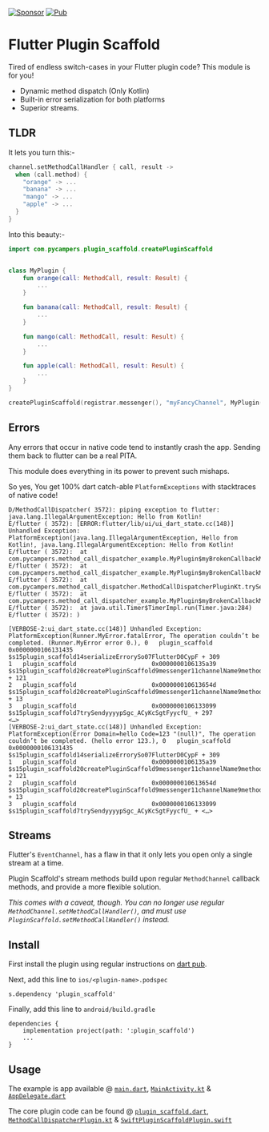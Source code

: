 [![Sponsor](https://img.shields.io/badge/Sponsor-jaaga_labs-red.svg?style=for-the-badge)](https://www.jaaga.in/labs)
[![Pub](https://img.shields.io/pub/v/plugin_scaffold.svg?style=for-the-badge)](https://pub.dartlang.org/packages/plugin_scaffold)

# Flutter Plugin Scaffold

Tired of endless switch-cases in your Flutter plugin code?
This module is for you!

- Dynamic method dispatch (Only Kotlin)
- Built-in error serialization for both platforms
- Superior streams.

## TLDR

It lets you turn this:-

```kotlin
channel.setMethodCallHandler { call, result ->
  when (call.method) {
    "orange" -> ...
    "banana" -> ...
    "mango" -> ...
    "apple" -> ...
  }
}
```

Into this beauty:-

```kotlin
import com.pycampers.plugin_scaffold.createPluginScaffold


class MyPlugin {
    fun orange(call: MethodCall, result: Result) {
        ...
    }

    fun banana(call: MethodCall, result: Result) {
        ...
    }

    fun mango(call: MethodCall, result: Result) {
        ...
    }

    fun apple(call: MethodCall, result: Result) {
        ...
    }
}

createPluginScaffold(registrar.messenger(), "myFancyChannel", MyPlugin())
```

## Errors

Any errors that occur in native code tend to instantly crash the app.
Sending them back to flutter can be a real PITA.

This module does everything in its power to prevent such mishaps.

So yes,
You get 100% dart catch-able `PlatformExceptions` with stacktraces of native code!

```
D/MethodCallDispatcher( 3572): piping exception to flutter: java.lang.IllegalArgumentException: Hello from Kotlin!
E/flutter ( 3572): [ERROR:flutter/lib/ui/ui_dart_state.cc(148)] Unhandled Exception: PlatformException(java.lang.IllegalArgumentException, Hello from Kotlin!, java.lang.IllegalArgumentException: Hello from Kotlin!
E/flutter ( 3572): 	at com.pycampers.method_call_dispatcher_example.MyPlugin$myBrokenCallbackMethod$1$run$1.invoke(MainActivity.kt:33)
E/flutter ( 3572): 	at com.pycampers.method_call_dispatcher_example.MyPlugin$myBrokenCallbackMethod$1$run$1.invoke(MainActivity.kt:30)
E/flutter ( 3572): 	at com.pycampers.method_call_dispatcher.MethodCallDispatcherPluginKt.trySend(MethodCallDispatcherPlugin.kt:52)
E/flutter ( 3572): 	at com.pycampers.method_call_dispatcher_example.MyPlugin$myBrokenCallbackMethod$1.run(MainActivity.kt:32)
E/flutter ( 3572): 	at java.util.Timer$TimerImpl.run(Timer.java:284)
E/flutter ( 3572): )
```

```
[VERBOSE-2:ui_dart_state.cc(148)] Unhandled Exception: PlatformException(Runner.MyError.fatalError, The operation couldn’t be completed. (Runner.MyError error 0.), 0   plugin_scaffold                     0x0000000106131435 $s15plugin_scaffold14serializeErrorySo07FlutterD0CypF + 309
1   plugin_scaffold                     0x0000000106135a39 $s15plugin_scaffold20createPluginScaffold9messenger11channelName9methodMap05eventJ0So20FlutterMethodChannelC_SDySSSo0l5EventN0CGtSo0L15BinaryMessenger_p_SSSDySSypGSDySSSo0L13StreamHandler_So8NSObjectpGtFySo0lM4CallC_yypSgctcfU_yycfU_ASycfU_ + 121
2   plugin_scaffold                     0x000000010613654d $s15plugin_scaffold20createPluginScaffold9messenger11channelName9methodMap05eventJ0So20FlutterMethodChannelC_SDySSSo0l5EventN0CGtSo0L15BinaryMessenger_p_SSSDySSypGSDySSSo0L13StreamHandler_So8NSObjectpGtFySo0lM4CallC_yypSgctcfU_yycfU_ASycfU_TA + 13
3   plugin_scaffold                     0x0000000106133099 $s15plugin_scaffold7trySendyyyypSgc_ACyKcSgtFyycfU_ + 297
<…>
[VERBOSE-2:ui_dart_state.cc(148)] Unhandled Exception: PlatformException(Error Domain=hello Code=123 "(null)", The operation couldn’t be completed. (hello error 123.), 0   plugin_scaffold                     0x0000000106131435 $s15plugin_scaffold14serializeErrorySo07FlutterD0CypF + 309
1   plugin_scaffold                     0x0000000106135a39 $s15plugin_scaffold20createPluginScaffold9messenger11channelName9methodMap05eventJ0So20FlutterMethodChannelC_SDySSSo0l5EventN0CGtSo0L15BinaryMessenger_p_SSSDySSypGSDySSSo0L13StreamHandler_So8NSObjectpGtFySo0lM4CallC_yypSgctcfU_yycfU_ASycfU_ + 121
2   plugin_scaffold                     0x000000010613654d $s15plugin_scaffold20createPluginScaffold9messenger11channelName9methodMap05eventJ0So20FlutterMethodChannelC_SDySSSo0l5EventN0CGtSo0L15BinaryMessenger_p_SSSDySSypGSDySSSo0L13StreamHandler_So8NSObjectpGtFySo0lM4CallC_yypSgctcfU_yycfU_ASycfU_TA + 13
3   plugin_scaffold                     0x0000000106133099 $s15plugin_scaffold7trySendyyyypSgc_ACyKcSgtFyycfU_ + <…>
```

## Streams

Flutter's `EventChannel`, has a flaw in that it only lets you open only a single stream at a time.

Plugin Scaffold's stream methods build upon regular `MethodChannel` callback methods,
and provide a more flexible solution.

*This comes with a caveat, though. You can no longer use regular `MethodChannel.setMethodCallHandler()`,
and must use `PluginScaffold.setMethodCallHandler()` instead.*

## Install

First install the plugin using regular instructions on [dart pub](https://pub.dartlang.org/packages/plugin_scaffold#-installing-tab-).

Next, add this line to `ios/<plugin-name>.podspec`

```
s.dependency 'plugin_scaffold'
```

Finally, add this line to `android/build.gradle`

```
dependencies {
    implementation project(path: ':plugin_scaffold')
    ...
}
```

## Usage

The example is app available @ [`main.dart`](example/lib/main.dart),
[`MainActivity.kt`](example/android/app/src/main/kotlin/com/pycampers/plugin_scaffold_example/MainActivity.kt)
& [`AppDelegate.dart`](example/ios/Runner/AppDelegate.swift)

The core plugin code can be found @ [`plugin_scaffold.dart`](lib/plugin_scaffold.dart),
[`MethodCallDispatcherPlugin.kt`](android/src/main/kotlin/com/pycampers/plugin_scaffold/PluginScaffoldPlugin.kt)
& [`SwiftPluginScaffoldPlugin.swift`](ios/Classes/SwiftPluginScaffoldPlugin.swift)
